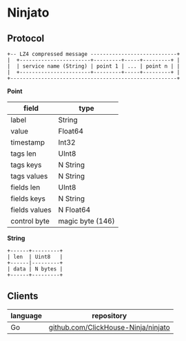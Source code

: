 # Ninjato

## Protocol 

```
+-- LZ4 compressed message ----------------------------+
|  +-----------------------+---------+-----+---------+ |
|  | service name (String) | point 1 | ... | point n | |
|  +-----------------------+---------+-----+---------+ |
+------------------------------------------------------+
```

**Point** 

|field|type|
|-----|----|
|label|String|
|value|Float64|
|timestamp|Int32|
|tags len|UInt8|
|tags keys|N String|
|tags values|N String|
|fields len|UInt8|
|fields keys|N String|
|fields values|N Float64|
|control byte| magic byte (146) |

**String** 
```
+------+---------+
| len  | Uint8   |
+------|---------+
| data | N bytes |
+------+---------+
```

## Clients 

|language|repository|
|-----|----|
|Go|[github.com/ClickHouse-Ninja/ninjato](https://github.com/ClickHouse-Ninja/ninjato)|

